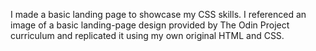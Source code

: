 I made a basic landing page to showcase my CSS skills. I referenced an image of a basic landing-page design provided by The Odin Project curriculum and replicated it using my own original HTML and CSS.